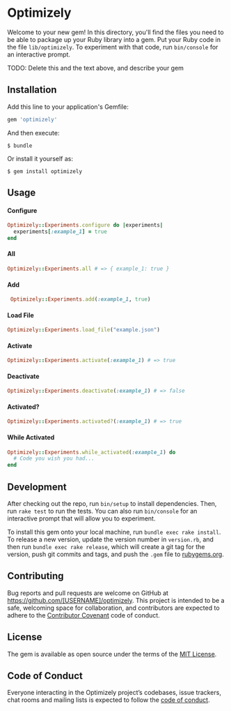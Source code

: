 # Optimizely

Welcome to your new gem! In this directory, you'll find the files you need to be able to package up your Ruby library into a gem. Put your Ruby code in the file `lib/optimizely`. To experiment with that code, run `bin/console` for an interactive prompt.

TODO: Delete this and the text above, and describe your gem

## Installation

Add this line to your application's Gemfile:

```ruby
gem 'optimizely'
```

And then execute:

    $ bundle

Or install it yourself as:

    $ gem install optimizely

## Usage

#### Configure
```ruby
Optimizely::Experiments.configure do |experiments|
  experiments[:example_1] = true
end
```

#### All
```ruby
Optimizely::Experiments.all # => { example_1: true }
```

#### Add
```ruby
 Optimizely::Experiments.add(:example_1, true)
```

#### Load File
```ruby
Optimizely::Experiments.load_file("example.json")
```

#### Activate
```ruby
Optimizely::Experiments.activate(:example_1) # => true
```

#### Deactivate
```ruby
Optimizely::Experiments.deactivate(:example_1) # => false
```

#### Activated?
```ruby
Optimizely::Experiments.activated?(:example_1) # => true
```

#### While Activated
```ruby
Optimizely::Experiments.while_activated(:example_1) do
  # Code you wish you had...
end
```

## Development

After checking out the repo, run `bin/setup` to install dependencies. Then, run `rake test` to run the tests. You can also run `bin/console` for an interactive prompt that will allow you to experiment.

To install this gem onto your local machine, run `bundle exec rake install`. To release a new version, update the version number in `version.rb`, and then run `bundle exec rake release`, which will create a git tag for the version, push git commits and tags, and push the `.gem` file to [rubygems.org](https://rubygems.org).

## Contributing

Bug reports and pull requests are welcome on GitHub at https://github.com/[USERNAME]/optimizely. This project is intended to be a safe, welcoming space for collaboration, and contributors are expected to adhere to the [Contributor Covenant](http://contributor-covenant.org) code of conduct.

## License

The gem is available as open source under the terms of the [MIT License](https://opensource.org/licenses/MIT).

## Code of Conduct

Everyone interacting in the Optimizely project’s codebases, issue trackers, chat rooms and mailing lists is expected to follow the [code of conduct](https://github.com/[USERNAME]/optimizely/blob/master/CODE_OF_CONDUCT.md).
